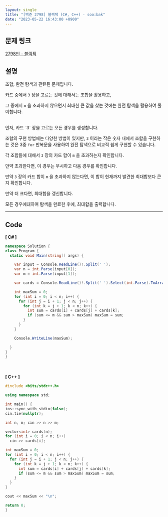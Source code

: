 ```yaml
---
layout: single
title: "[백준 2798] 블랙잭 (C#, C++) - soo:bak"
date: "2023-05-22 16:43:00 +0900"
---
```


## 문제 링크
  [2798번 - 블랙잭](https://www.acmicpc.net/problem/2798)

## 설명
조합, 완전 탐색과 관련된 문제입니다. <br>

카드 중에서 `3` 장을 고르는 것에 대해서는 조합을 활용하고,<br>

그 중에서 `m` 을 초과하지 않으면서 최대한 큰 값을 찾는 것에는 완전 탐색을 활용하여 풀이합니다. <br>

<br>
먼저, 카드 `3` 장을 고르는 모든 경우를 생성합니다. <br>

조합의 구현 방법에는 다양한 방법이 있지만, `3` 이라는 작은 숫자 내에서 조합을 구현하는 것은 3중 `for` 반복문을 사용하여 완전 탐색으로 비교적 쉽게 구현할 수 있습니다. <br>

각 조합들에 대해서 `3` 장의 카드 합이 `m` 을 초과하는지 확인합니다. <br>

만약 초과한다면, 이 경우는 무시하고 다음 경우를 확인합니다. <br>

만약 `3` 장의 카드 합이 `m` 을 초과하지 않는다면, 이 합이 현재까지 발견한 최대합보다 큰지 확인합니다. <br>

만약 더 크다면, 최대합을 갱신합니다. <br>

모든 경우에대하여 탐색을 완료한 후에, 최대합을 출력합니다. <br>

- - -

## Code
<b>[ C# ] </b>
<br>

  ```c#
namespace Solution {
  class Program {
    static void Main(string[] args) {

      var input = Console.ReadLine()!.Split(' ');
      var n = int.Parse(input[0]);
      var m = int.Parse(input[1]);

      var cards = Console.ReadLine()!.Split(' ').Select(int.Parse).ToArray();

      int maxSum = 0;
      for (int i = 0; i < n; i++) {
        for (int j = i + 1; j < n; j++) {
          for (int k = j + 1; k < n; k++) {
            int sum = cards[i] + cards[j] + cards[k];
            if (sum <= m && sum > maxSum) maxSum = sum;
          }
        }
      }

      Console.WriteLine(maxSum);

    }
  }
}
  ```
<br><br>
<b>[ C++ ] </b>
<br>

  ```c++
#include <bits/stdc++.h>

using namespace std;

int main() {
  ios::sync_with_stdio(false);
  cin.tie(nullptr);

  int n, m; cin >> n >> m;

  vector<int> cards(n);
  for (int i = 0; i < n; i++)
    cin >> cards[i];

  int maxSum = 0;
  for (int i = 0; i < n; i++) {
    for (int j = i + 1; j < n; j++) {
      for (int k = j + 1; k < n; k++) {
        int sum = cards[i] + cards[j] + cards[k];
        if (sum <= m && sum > maxSum) maxSum = sum;
      }
    }
  }

  cout << maxSum << "\n";

  return 0;
}
  ```
